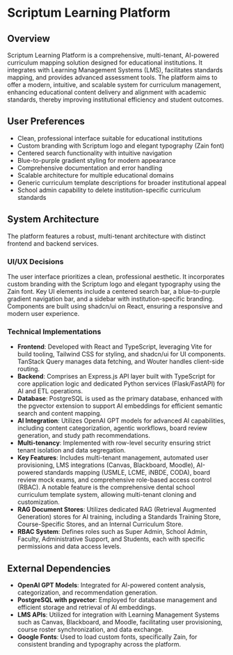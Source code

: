 # Scriptum Learning Platform

## Overview
Scriptum Learning Platform is a comprehensive, multi-tenant, AI-powered curriculum mapping solution designed for educational institutions. It integrates with Learning Management Systems (LMS), facilitates standards mapping, and provides advanced assessment tools. The platform aims to offer a modern, intuitive, and scalable system for curriculum management, enhancing educational content delivery and alignment with academic standards, thereby improving institutional efficiency and student outcomes.

## User Preferences
- Clean, professional interface suitable for educational institutions
- Custom branding with Scriptum logo and elegant typography (Zain font)
- Centered search functionality with intuitive navigation
- Blue-to-purple gradient styling for modern appearance
- Comprehensive documentation and error handling
- Scalable architecture for multiple educational domains
- Generic curriculum template descriptions for broader institutional appeal
- School admin capability to delete institution-specific curriculum standards

## System Architecture
The platform features a robust, multi-tenant architecture with distinct frontend and backend services.

### UI/UX Decisions
The user interface prioritizes a clean, professional aesthetic. It incorporates custom branding with the Scriptum logo and elegant typography using the Zain font. Key UI elements include a centered search bar, a blue-to-purple gradient navigation bar, and a sidebar with institution-specific branding. Components are built using shadcn/ui on React, ensuring a responsive and modern user experience.

### Technical Implementations
- **Frontend**: Developed with React and TypeScript, leveraging Vite for build tooling, Tailwind CSS for styling, and shadcn/ui for UI components. TanStack Query manages data fetching, and Wouter handles client-side routing.
- **Backend**: Comprises an Express.js API layer built with TypeScript for core application logic and dedicated Python services (Flask/FastAPI) for AI and ETL operations.
- **Database**: PostgreSQL is used as the primary database, enhanced with the pgvector extension to support AI embeddings for efficient semantic search and content mapping.
- **AI Integration**: Utilizes OpenAI GPT models for advanced AI capabilities, including content categorization, agentic workflows, board review generation, and study path recommendations.
- **Multi-tenancy**: Implemented with row-level security ensuring strict tenant isolation and data segregation.
- **Key Features**: Includes multi-tenant management, automated user provisioning, LMS integrations (Canvas, Blackboard, Moodle), AI-powered standards mapping (USMLE, LCME, iNBDE, CODA), board review mock exams, and comprehensive role-based access control (RBAC). A notable feature is the comprehensive dental school curriculum template system, allowing multi-tenant cloning and customization.
- **RAG Document Stores**: Utilizes dedicated RAG (Retrieval Augmented Generation) stores for AI training, including a Standards Training Store, Course-Specific Stores, and an Internal Curriculum Store.
- **RBAC System**: Defines roles such as Super Admin, School Admin, Faculty, Administrative Support, and Students, each with specific permissions and data access levels.

## External Dependencies
- **OpenAI GPT Models**: Integrated for AI-powered content analysis, categorization, and recommendation generation.
- **PostgreSQL with pgvector**: Employed for database management and efficient storage and retrieval of AI embeddings.
- **LMS APIs**: Utilized for integration with Learning Management Systems such as Canvas, Blackboard, and Moodle, facilitating user provisioning, course roster synchronization, and data exchange.
- **Google Fonts**: Used to load custom fonts, specifically Zain, for consistent branding and typography across the platform.
